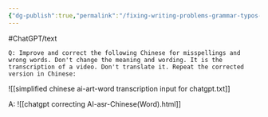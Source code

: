 ```yaml
---
{"dg-publish":true,"permalink":"/fixing-writing-problems-grammar-typos-wording/","noteIcon":"2","created":"","updated":""}
---
```



#ChatGPT/text 

```
Q: Improve and correct the following Chinese for misspellings and wrong words. Don't change the meaning and wording. It is the transcription of a video. Don't translate it. Repeat the corrected version in Chinese: 
````
![[simplified chinese ai-art-word transcription input for chatgpt.txt]]

A:
![[chatgpt correcting AI-asr-Chinese(Word).html]]